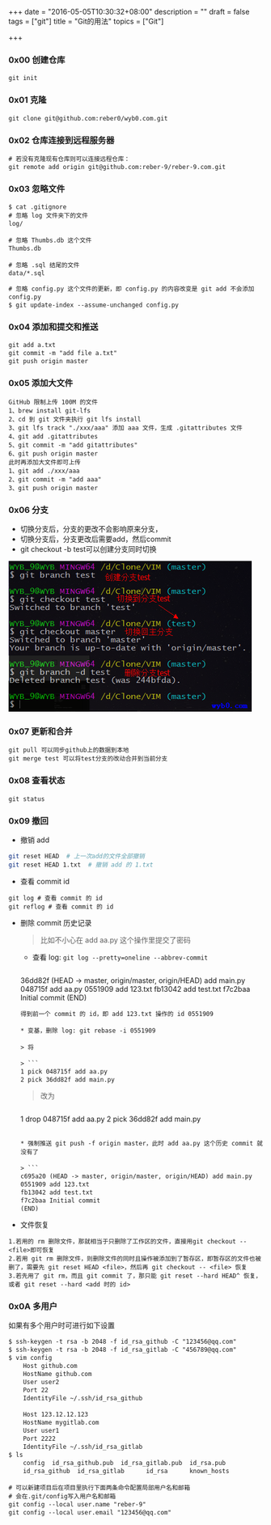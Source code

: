 +++
date = "2016-05-05T10:30:32+08:00"
description = ""
draft = false
tags = ["git"]
title = "Git的用法"
topics = ["Git"]

+++

### 0x00 创建仓库
```
git init
```

### 0x01 克隆
```
git clone git@github.com:reber0/wyb0.com.git
```

### 0x02 仓库连接到远程服务器
```
# 若没有克隆现有仓库则可以连接远程仓库：
git remote add origin git@github.com:reber-9/reber-9.com.git
```

### 0x03 忽略文件
```
$ cat .gitignore
# 忽略 log 文件夹下的文件
log/

# 忽略 Thumbs.db 这个文件
Thumbs.db

# 忽略 .sql 结尾的文件
data/*.sql
```

```
# 忽略 config.py 这个文件的更新，即 config.py 的内容改变是 git add 不会添加 config.py
$ git update-index --assume-unchanged config.py
```

### 0x04 添加和提交和推送
```
git add a.txt
git commit -m "add file a.txt"
git push origin master
```

### 0x05 添加大文件
```
GitHub 限制上传 100M 的文件
1、brew install git-lfs
2、cd 到 git 文件夹执行 git lfs install
3、git lfs track "./xxx/aaa" 添加 aaa 文件，生成 .gitattributes 文件
4、git add .gitattributes
5、git commit -m "add gitattributes"
6、git push origin master
此时再添加大文件即可上传
1、git add ./xxx/aaa
2、git commit -m "add aaa"
3、git push origin master
```

### 0x06 分支
* 切换分支后，分支的更改不会影响原来分支，
* 切换分支后，分支更改后需要add，然后commit
* git checkout -b test可以创建分支同时切换

![分支](/img/post/git_branch.png)

### 0x07 更新和合并
```
git pull 可以同步github上的数据到本地
git merge test 可以将test分支的改动合并到当前分支
```

### 0x08 查看状态
```
git status
```

### 0x09 撤回

* 撤销 add
```bash
git reset HEAD  # 上一次add的文件全部撤销
git reset HEAD 1.txt  # 撤销 add 的 1.txt
```

* 查看 commit id
```
git log # 查看 commit 的 id  
git reflog # 查看 commit 的 id  
```

* 删除 commit 历史记录

    > 比如不小心在 add aa.py 这个操作里提交了密码

    * 查看 log: `git log --pretty=oneline --abbrev-commit`

    > ```
    36dd82f (HEAD -> master, origin/master, origin/HEAD) add main.py
    048715f add aa.py
    0551909 add 123.txt
    fb13042 add test.txt
    f7c2baa Initial commit
    (END)
    ```
    得到前一个 commit 的 id，即 add 123.txt 操作的 id 0551909

    * 变基，删除 log: git rebase -i 0551909
    
    > 将

    > ```
    1 pick 048715f add aa.py
    2 pick 36dd82f add main.py
    ```

    > 改为

    > ```
    1 drop 048715f add aa.py
    2 pick 36dd82f add main.py
    ```

    * 强制推送 git push -f origin master，此时 add aa.py 这个历史 commit 就没有了

    > ```
    c695a20 (HEAD -> master, origin/master, origin/HEAD) add main.py
    0551909 add 123.txt
    fb13042 add test.txt
    f7c2baa Initial commit
    (END)
    ```

* 文件恢复

```
1.若用的 rm 删除文件，那就相当于只删除了工作区的文件，直接用git checkout -- <file>即可恢复
2.若用 git rm 删除文件，则删除文件的同时且操作被添加到了暂存区，即暂存区的文件也被删了，需要先 git reset HEAD <file>，然后再 git checkout -- <file> 恢复
3.若先用了 git rm，而且 git commit 了，那只能 git reset --hard HEAD^ 恢复，或者 git reset --hard <add 时的 id>
```

### 0x0A 多用户
如果有多个用户时可进行如下设置
```
$ ssh-keygen -t rsa -b 2048 -f id_rsa_github -C "123456@qq.com"
$ ssh-keygen -t rsa -b 2048 -f id_rsa_gitlab -C "456789@qq.com"
$ vim config
    Host github.com
    HostName github.com
    User user2
    Port 22
    IdentityFile ~/.ssh/id_rsa_github

    Host 123.12.12.123
    HostName mygitlab.com
    User user1
    Port 2222
    IdentityFile ~/.ssh/id_rsa_gitlab
$ ls
    config  id_rsa_github.pub  id_rsa_gitlab.pub  id_rsa.pub
    id_rsa_github  id_rsa_gitlab      id_rsa      known_hosts

# 可以新建项目后在项目里执行下面两条命令配置局部用户名和邮箱
# 会在.git/config写入用户名和邮箱
git config --local user.name "reber-9"  
git config --local user.email "123456@qq.com"
```